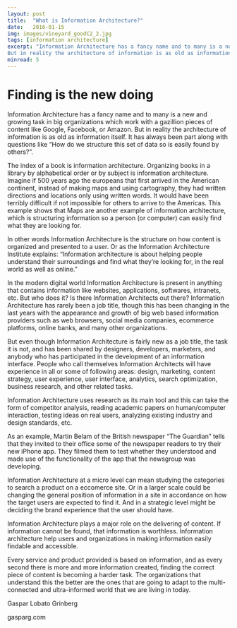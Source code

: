 ```yaml
---
layout: post 
title:  "What is Information Architecture?"
date:   2016-01-15
img: images/vineyard_goodC2_2.jpg
tags: [information architecture]
excerpt: "Information Architecture has a fancy name and to many is a new and growing task in big organizations which work with a gazillion pieces of content like Google, Facebook, or Amazon.
But in reality the architecture of information is as old as information itself. It has always been part along with questions like “how we structure this set of data so is easily found by others?”."
minread: 5
---
```


# Finding is the new doing

Information Architecture has a fancy name and to many is a new and growing task in big organizations which work with a gazillion pieces of content like Google, Facebook, or Amazon.
But in reality the architecture of information is as old as information itself. It has always been part along with questions like “How do we structure this set of data so is easily found by others?”.

The index of a book is information architecture. Organizing books in a library by alphabetical order or by subject is information architecture. Imagine if 500 years ago the europeans that first arrived in the American continent, instead of making maps and using cartography, they had written directions and locations only using written words. It would have been terribly difficult if not impossible for others to arrive to the Americas. This example shows that Maps are another example of information architecture, which is structuring information so a person (or computer) can easily find what they are looking for.

In other words Information Architecture is the structure on how content is organized and presented to a user. Or as the Information Architecture Institute explains: “Information architecture is about helping people understand their surroundings and find what they’re looking for, in the real world as well as online.”

In the modern digital world Information Architecture is present in anything that contains information like websites, applications, softwares, intranets, etc. But who does it? Is there Information Architects out there? Information Architecture has rarely been a job title, though this has been changing in the last years with the appearance and growth of big web based information providers such as web browsers, social media companies, ecommerce platforms, online banks, and many other organizations.

But even though Information Architecture is fairly new as a job title, the task it is not, and has been shared by designers, developers, marketers, and anybody who has participated in the development of an information interface. People who call themselves Information Architects will have experience in all or some of following areas: design, marketing, content strategy, user experience, user interface, analytics, search optimization, business research, and other related tasks.

Information Architecture uses research as its main tool and this can take the form of competitor analysis, reading academic papers on human/computer interaction, testing ideas on real users, analyzing existing industry and design standards, etc.

As an example, Martin Belam of the British newspaper “The Guardian” tells that they invited to their office some of the newspaper readers to try their new iPhone app. They filmed them to test whether they understood and made use of the functionality of the app that the newsgroup was developing. 

Information Architecture at a micro level can mean studying the categories to search a product on a eccomerce site. Or in a larger scale could be changing the general position of information in a site in accordance on how the target users are expected to find it. And in a strategic level might be deciding the brand experience that the user should have.

Information Architecture plays a major role on the delivering of content. If information cannot be found, that information is worthless. Information architecture help users and organizations in making information easily findable and accessible. 

Every service and product provided is based on information, and as every second there is more and more information created, finding the correct piece of content is becoming a harder task. The organizations that understand this the better are the ones that are going to adapt to the multi-connected and ultra-informed world that we are living in today.



Gaspar Lobato Grinberg

gasparg.com